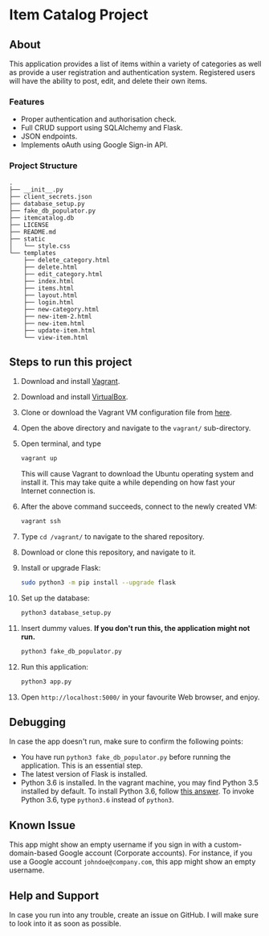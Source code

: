 # Item Catalog Project


## About
This application provides a list of items within a variety of categories as well as provide a user registration and authentication system. Registered users will have the ability to post, edit, and delete their own items.

### Features
- Proper authentication and authorisation check.
- Full CRUD support using SQLAlchemy and Flask.
- JSON endpoints.
- Implements oAuth using Google Sign-in API.

### Project Structure
```
.
├── __init__.py
├── client_secrets.json
├── database_setup.py
├── fake_db_populator.py
├── itemcatalog.db
├── LICENSE
├── README.md
├── static
│   └── style.css
└── templates
    ├── delete_category.html
    ├── delete.html
    ├── edit_category.html
    ├── index.html
    ├── items.html
    ├── layout.html
    ├── login.html
    ├── new-category.html
    ├── new-item-2.html
    ├── new-item.html
    ├── update-item.html
    └── view-item.html
```

## Steps to run this project

1. Download and install [Vagrant](https://www.vagrantup.com/downloads.html).

2. Download and install [VirtualBox](https://www.virtualbox.org/wiki/Downloads).

3. Clone or download the Vagrant VM configuration file from [here](https://github.com/udacity/fullstack-nanodegree-vm).

4. Open the above directory and navigate to the `vagrant/` sub-directory.

5. Open terminal, and type

   ```bash
   vagrant up
   ```

   This will cause Vagrant to download the Ubuntu operating system and install it. This may take quite a while depending on how fast your Internet connection is.

6. After the above command succeeds, connect to the newly created VM:

   ```bash
   vagrant ssh
   ```

8. Type `cd /vagrant/` to navigate to the shared repository.

9. Download or clone this repository, and navigate to it.

11. Install or upgrade Flask:
    ```bash
    sudo python3 -m pip install --upgrade flask
    ```
12. Set up the database:
    ```bash
    python3 database_setup.py
    ```
13. Insert dummy values. **If you don't run this, the application might not run.**
    ```bash
    python3 fake_db_populator.py
    ```
14. Run this application:
    ```bash
    python3 app.py
    ```
15. Open `http://localhost:5000/` in your favourite Web browser, and enjoy.

## Debugging
In case the app doesn't run, make sure to confirm the following points:
- You have run `python3 fake_db_populator.py` before running the application. This is an essential step.
- The latest version of Flask is installed.
- Python 3.6 is installed. In the vagrant machine, you may find Python 3.5 installed by default. To install Python 3.6, follow [this answer](https://askubuntu.com/a/865569/571299). To invoke Python 3.6, type `python3.6` instead of `python3`.

## Known Issue
This app might show an empty username if you sign in with a custom-domain-based Google account (Corporate accounts). For instance, if you use a Google account `johndoe@company.com`, this app might show an empty username.

## Help and Support
In case you run into any trouble, create an issue on GitHub. I will make sure to look into it as soon as possible.
